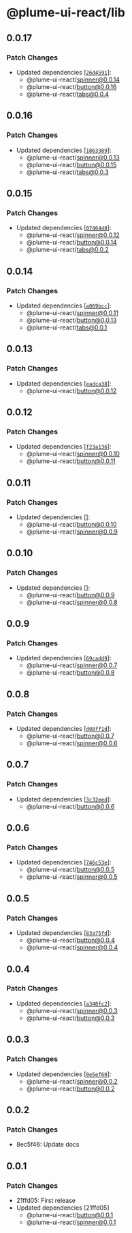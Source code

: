 # @plume-ui-react/lib

## 0.0.17

### Patch Changes

- Updated dependencies [[`26d4591`](https://github.com/darioegb/plume-ui-react/commit/26d4591ff891c85e9cf22f16c392d88a83267875)]:
  - @plume-ui-react/spinner@0.0.14
  - @plume-ui-react/button@0.0.16
  - @plume-ui-react/tabs@0.0.4

## 0.0.16

### Patch Changes

- Updated dependencies [[`1863389`](https://github.com/darioegb/plume-ui-react/commit/1863389b8949444b81e17bf0aa257c1da8b52c00)]:
  - @plume-ui-react/spinner@0.0.13
  - @plume-ui-react/button@0.0.15
  - @plume-ui-react/tabs@0.0.3

## 0.0.15

### Patch Changes

- Updated dependencies [[`0746448`](https://github.com/darioegb/plume-ui-react/commit/07464483f3f562d4fb5b0c1b74168cf23792a7ac)]:
  - @plume-ui-react/spinner@0.0.12
  - @plume-ui-react/button@0.0.14
  - @plume-ui-react/tabs@0.0.2

## 0.0.14

### Patch Changes

- Updated dependencies [[`a069bcc`](https://github.com/darioegb/plume-ui-react/commit/a069bcc6b8f7be738ed84c63fa076f55ebbf2963)]:
  - @plume-ui-react/spinner@0.0.11
  - @plume-ui-react/button@0.0.13
  - @plume-ui-react/tabs@0.0.1

## 0.0.13

### Patch Changes

- Updated dependencies [[`eadca38`](https://github.com/darioegb/plume-ui-react/commit/eadca38f6715d94f92a56924d55ad31254bbe273)]:
  - @plume-ui-react/button@0.0.12

## 0.0.12

### Patch Changes

- Updated dependencies [[`f23a136`](https://github.com/darioegb/plume-ui-react/commit/f23a1366455f170489e47b5979a964392476cda1)]:
  - @plume-ui-react/spinner@0.0.10
  - @plume-ui-react/button@0.0.11

## 0.0.11

### Patch Changes

- Updated dependencies []:
  - @plume-ui-react/button@0.0.10
  - @plume-ui-react/spinner@0.0.9

## 0.0.10

### Patch Changes

- Updated dependencies []:
  - @plume-ui-react/button@0.0.9
  - @plume-ui-react/spinner@0.0.8

## 0.0.9

### Patch Changes

- Updated dependencies [[`69cadd9`](https://github.com/darioegb/plume-ui-react/commit/69cadd948e3438fc7e85de225a96e76e15d53b31)]:
  - @plume-ui-react/spinner@0.0.7
  - @plume-ui-react/button@0.0.8

## 0.0.8

### Patch Changes

- Updated dependencies [[`d08ff1d`](https://github.com/darioegb/plume-ui-react/commit/d08ff1dfc0950545ab825be925cb156658f19da4)]:
  - @plume-ui-react/button@0.0.7
  - @plume-ui-react/spinner@0.0.6

## 0.0.7

### Patch Changes

- Updated dependencies [[`3c32eed`](https://github.com/darioegb/plume-ui-react/commit/3c32eedde61cc15403042c4b897888bc6d866702)]:
  - @plume-ui-react/button@0.0.6

## 0.0.6

### Patch Changes

- Updated dependencies [[`746c53e`](https://github.com/darioegb/plume-ui-react/commit/746c53ec024dd732c78b732bca51b759a5b9eb0b)]:
  - @plume-ui-react/button@0.0.5
  - @plume-ui-react/spinner@0.0.5

## 0.0.5

### Patch Changes

- Updated dependencies [[`83a75fd`](https://github.com/darioegb/plume-ui-react/commit/83a75fd485c9afb07ac0093d6204d1af9a484384)]:
  - @plume-ui-react/button@0.0.4
  - @plume-ui-react/spinner@0.0.4

## 0.0.4

### Patch Changes

- Updated dependencies [[`a340fc2`](https://github.com/darioegb/plume-ui-react/commit/a340fc2db02a0c5346a298dcd09f1f9bc2bc7259)]:
  - @plume-ui-react/spinner@0.0.3
  - @plume-ui-react/button@0.0.3

## 0.0.3

### Patch Changes

- Updated dependencies [[`0e5ef60`](https://github.com/darioegb/plume-ui-react/commit/0e5ef6088913e489e90d58d5e767bdd236f9e97d)]:
  - @plume-ui-react/spinner@0.0.2
  - @plume-ui-react/button@0.0.2

## 0.0.2

### Patch Changes

- 8ec5f46: Update docs

## 0.0.1

### Patch Changes

- 21ffd05: First release
- Updated dependencies [21ffd05]
  - @plume-ui-react/button@0.0.1
  - @plume-ui-react/spinner@0.0.1
